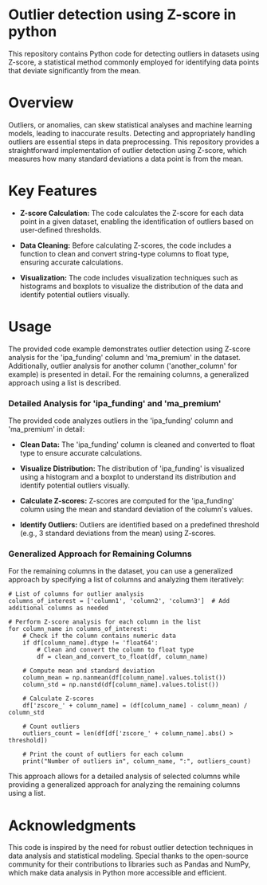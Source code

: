 # Outlier detection using Z-score in python
This repository contains Python code for detecting outliers in datasets using Z-score, a statistical method commonly employed for identifying data points that deviate significantly from the mean.


# Overview

Outliers, or anomalies, can skew statistical analyses and machine learning models, leading to inaccurate results. Detecting and appropriately handling outliers are essential steps in data preprocessing. This repository provides a straightforward implementation of outlier detection using Z-score, which measures how many standard deviations a data point is from the mean.

# Key Features

- **Z-score Calculation:** The code calculates the Z-score for each data point in a given dataset, enabling the identification of outliers based on user-defined thresholds.

- **Data Cleaning:** Before calculating Z-scores, the code includes a function to clean and convert string-type columns to float type, ensuring accurate calculations.

- **Visualization:** The code includes visualization techniques such as histograms and boxplots to visualize the distribution of the data and identify potential outliers visually.


# Usage

The provided code example demonstrates outlier detection using Z-score analysis for the 'ipa_funding' column and 'ma_premium' in the dataset. Additionally, outlier analysis for another column ('another_column' for example) is presented in detail. For the remaining columns, a generalized approach using a list is described.

### Detailed Analysis for 'ipa_funding' and 'ma_premium'

The provided code analyzes outliers in the 'ipa_funding' column and 'ma_premium' in detail:

- **Clean Data:** The 'ipa_funding' column is cleaned and converted to float type to ensure accurate calculations.

- **Visualize Distribution:** The distribution of 'ipa_funding' is visualized using a histogram and a boxplot to understand its distribution and identify potential outliers visually.

- **Calculate Z-scores:** Z-scores are computed for the 'ipa_funding' column using the mean and standard deviation of the column's values.

- **Identify Outliers:**  Outliers are identified based on a predefined threshold (e.g., 3 standard deviations from the mean) using Z-scores.

### Generalized Approach for Remaining Columns

For the remaining columns in the dataset, you can use a generalized approach by specifying a list of columns and analyzing them iteratively:

```
# List of columns for outlier analysis
columns_of_interest = ['column1', 'column2', 'column3']  # Add additional columns as needed

# Perform Z-score analysis for each column in the list
for column_name in columns_of_interest:
    # Check if the column contains numeric data
    if df[column_name].dtype != 'float64':
        # Clean and convert the column to float type
        df = clean_and_convert_to_float(df, column_name)
    
    # Compute mean and standard deviation
    column_mean = np.nanmean(df[column_name].values.tolist())
    column_std = np.nanstd(df[column_name].values.tolist())
    
    # Calculate Z-scores
    df['zscore_' + column_name] = (df[column_name] - column_mean) / column_std
    
    # Count outliers
    outliers_count = len(df[df['zscore_' + column_name].abs() > threshold])
    
    # Print the count of outliers for each column
    print("Number of outliers in", column_name, ":", outliers_count)
```


This approach allows for a detailed analysis of selected columns while providing a generalized approach for analyzing the remaining columns using a list.

# Acknowledgments

This code is inspired by the need for robust outlier detection techniques in data analysis and statistical modeling. Special thanks to the open-source community for their contributions to libraries such as Pandas and NumPy, which make data analysis in Python more accessible and efficient.
